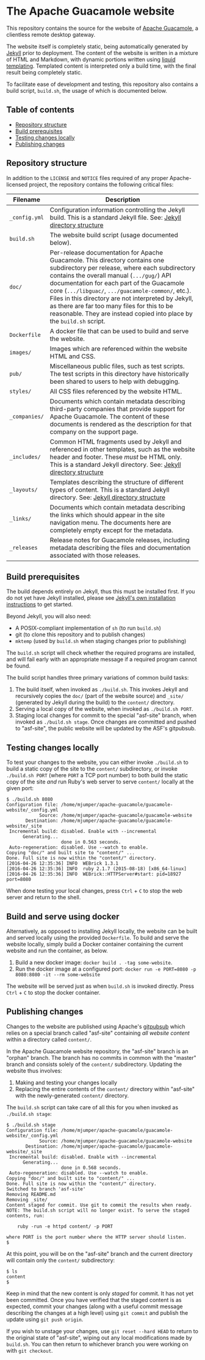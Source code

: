 The Apache Guacamole website
============================

This repository contains the source for the website of [Apache
Guacamole](http://guacamole.apache.org/), a clientless remote desktop gateway.

The website itself is completely static, being automatically generated by
[Jekyll](https://jekyllrb.com/) prior to deployment. The content of the website
is written in a mixture of HTML and Markdown, with dynamic portions written
using [liquid templating](https://jekyllrb.com/docs/templates/). Templated
content is interpreted only a build time, with the final result being
completely static.

To facilitate ease of development and testing, this repository also contains a
build script, `build.sh`, the usage of which is documented below.

Table of contents
-----------------

* [Repository structure](#repository-structure)
* [Build prerequisites](#build-prerequisites)
* [Testing changes locally](#testing-changes-locally)
* [Publishing changes](#publishing-changes)

Repository structure
--------------------

In addition to the `LICENSE` and `NOTICE` files required of any proper Apache-
licensed project, the repository contains the following critical files:

| Filename      | Description
| ------------- | -----------
| `_config.yml` | Configuration information controlling the Jekyll build.  This is a standard Jekyll file. See: [Jekyll directory structure](https://jekyllrb.com/docs/structure/)
| `build.sh`    | The website build script (usage documented below).
| `doc/`        | Per-release documentation for Apache Guacamole. This directory contains one subdirectory per release, where each subdirectory contains the overall manual (`.../gug/`) API documentation for each part of the Guacamole core (`.../libguac/`, `.../guacamole-common/`, etc.). Files in this directory are not interpreted by Jekyll, as there are far too many files for this to be reasonable. They are instead copied into place by the `build.sh` script.
| `Dockerfile`  | A docker file that can be used to build and serve the website.
| `images/`     | Images which are referenced within the website HTML and CSS.
| `pub/`        | Miscellaneous public files, such as test scripts. The test scripts in this directory have historically been shared to users to help with debugging.
| `styles/`     | All CSS files referenced by the website HTML.
| `_companies/` | Documents which contain metadata describing third-party companies that provide support for Apache Guacamole. The content of these documents is rendered as the description for that company on the support page.
| `_includes/`  | Common HTML fragments used by Jekyll and referenced in other templates, such as the website header and footer. These *must* be HTML only. This is a standard Jekyll directory. See: [Jekyll directory structure](https://jekyllrb.com/docs/structure/)
| `_layouts/`   | Templates describing the structure of different types of content. This is a standard Jekyll directory. See: [Jekyll directory structure](https://jekyllrb.com/docs/structure/)
| `_links/`     | Documents which contain metadata describing the links which should appear in the site navigation menu. The documents here are completely empty except for the metadata.
| `_releases`   | Release notes for Guacamole releases, including metadata describing the files and documentation associated with those releases.

Build prerequisites
-------------------

The build depends entirely on Jekyll, thus this must be installed first. If you
do not yet have Jekyll installed, please see [Jekyll's own installation
instructions](https://jekyllrb.com/docs/installation/) to get started.

Beyond Jekyll, you will also need:

* A POSIX-compliant implementation of `sh` (to run `build.sh`)
* git (to clone this repository and to publish changes)
* `mktemp` (used by `build.sh` when staging changes prior to publishing)

The `build.sh` script will check whether the required programs are installed,
and will fail early with an appropriate message if a required program cannot be
found.

The build script handles three primary variations of common build tasks:

1. The build itself, when invoked as `./build.sh`. This invokes Jekyll and recursively copies the `doc/` (part of the website source) and `_site/` (generated by Jekyll during the build) to the `content/` directory.
2. Serving a local copy of the website, when invoked as `./build.sh PORT`.
3. Staging local changes for commit to the special "asf-site" branch, when invoked as `./build.sh stage`. Once changes are committed and pushed to "asf-site", the public website will be updated by the ASF's gitpubsub.

Testing changes locally
-----------------------

To test your changes to the website, you can either invoke `./build.sh` to build a static copy of the site to the `content/` subdirectory, or invoke `./build.sh PORT` (where `PORT` a TCP port number) to both build the static copy of the site *and* run Ruby's web server to serve `content/` locally at the given port:

    $ ./build.sh 8080
    Configuration file: /home/mjumper/apache-guacamole/guacamole-website/_config.yml
                Source: /home/mjumper/apache-guacamole/guacamole-website
           Destination: /home/mjumper/apache-guacamole/guacamole-website/_site
     Incremental build: disabled. Enable with --incremental
          Generating...
                        done in 0.563 seconds.
     Auto-regeneration: disabled. Use --watch to enable.
    Copying "doc/" and built site to "content/" ...
    Done. Full site is now within the "content/" directory.
    [2016-04-26 12:35:36] INFO  WEBrick 1.3.1
    [2016-04-26 12:35:36] INFO  ruby 2.1.7 (2015-08-18) [x86_64-linux]
    [2016-04-26 12:35:36] INFO  WEBrick::HTTPServer#start: pid=18927 port=8080

When done testing your local changes, press `Ctrl`&nbsp;+&nbsp;`C` to stop the
web server and return to the shell.

Build and serve using docker
-----------------------

Alternatively, as opposed to installing Jekyll locally, the website can be built and served locally using the provided `Dockerfile`. To build and serve the website locally, simply build a Docker container containing the current website and run the container, as below.

1. Build a new docker image: `docker build . -tag some-website`.
2. Run the docker image at a configured port: `docker run -e PORT=8080 -p 8080:8080 -it --rm some-website`

The website will be served just as when `build.sh` is invoked directly. Press `Ctrl`&nbsp;+&nbsp;`C` to stop the docker container. 

Publishing changes
------------------

Changes to the website are published using Apache's
[gitpubsub](https://blogs.apache.org/infra/entry/git_based_websites_available)
which relies on a special branch called "asf-site" containing *all website
content* within a directory called `content/`.

In the Apache Guacamole website repository, the "asf-site" branch is an "orphan"
branch. The branch has no commits in common with the "master" branch and
consists solely of the `content/` subdirectory. Updating the website thus
involves:

1. Making and testing your changes locally
2. Replacing the entire contents of the `content/` directory within "asf-site"
   with the newly-generated `content/` directory.

The `build.sh` script can take care of all this for you when invoked as
`./build.sh stage`:

    $ ./build.sh stage
    Configuration file: /home/mjumper/apache-guacamole/guacamole-website/_config.yml
                Source: /home/mjumper/apache-guacamole/guacamole-website
           Destination: /home/mjumper/apache-guacamole/guacamole-website/_site
     Incremental build: disabled. Enable with --incremental
          Generating...
                        done in 0.568 seconds.
     Auto-regeneration: disabled. Use --watch to enable.
    Copying "doc/" and built site to "content/" ...
    Done. Full site is now within the "content/" directory.
    Switched to branch 'asf-site'
    Removing README.md
    Removing _site/
    Content staged for commit. Use git to commit the results when ready.
    NOTE: The build.sh script will no longer exist. To serve the staged
    contents, run:

        ruby -run -e httpd content/ -p PORT

    where PORT is the port number where the HTTP server should listen.
    $

At this point, you will be on the "asf-site" branch and the current directory
will contain only the `content/` subdirectory:

    $ ls
    content
    $

Keep in mind that the new content is only *staged* for commit. It has not yet
been committed. Once you have verified that the staged content is as expected,
commit your changes (along with a useful commit message describing the changes
at a high level) using `git commit` and publish the update using
`git push origin`.

If you wish to unstage your changes, use `git reset --hard HEAD` to return to
the original state of "asf-site", wiping out any local modifications made by
`build.sh`. You can then return to whichever branch you were working on with
`git checkout`.

